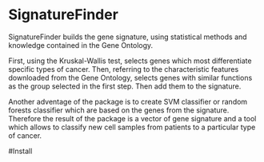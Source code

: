# SignatureFinder

SignatureFinder builds the gene signature, using statistical methods and knowledge contained in the Gene Ontology.

First, using the Kruskal-Wallis test, selects genes which most differentiate specific types of cancer. Then, referring to the characteristic features downloaded from the Gene Ontology, selects genes with similar functions as the group selected in the first step. Then add them to the signature.

Another adventage of the package is to create SVM classifier or random forests classifier which are based on the genes from the signature. Therefore the result of the package is a vector of gene signature and a tool which allows to classify new cell samples from patients to a particular type of cancer.

#Install

